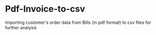 # Pdf-Invoice-to-csv
Importing customer's order data from Bills (in pdf format) to csv files for further analysis
